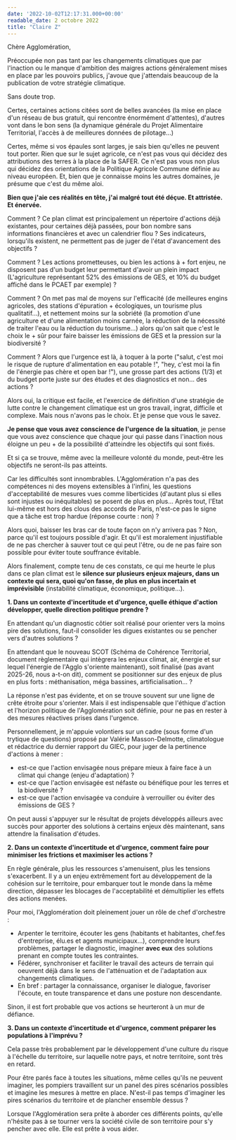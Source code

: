 ```yaml
---
date: '2022-10-02T12:17:31.000+00:00'
readable_date: 2 octobre 2022
title: "Claire Z"
---
```


Chère Agglomération,

Préoccupée non pas tant par les changements climatiques que par l'inaction ou le manque d'ambition des maigres actions généralement mises en place par les pouvoirs publics, j'avoue que j'attendais beaucoup de la publication de votre stratégie climatique.

Sans doute trop.

Certes, certaines actions citées sont de belles avancées (la mise en place d'un réseau de bus gratuit, qui rencontre énormément d'attentes), d'autres vont dans le bon sens (la dynamique générale du Projet Alimentaire Territorial, l'accès à de meilleures données de pilotage...)

Certes, même si vos épaules sont larges, je sais bien qu'elles ne peuvent tout porter. Rien que sur le sujet agricole, ce n'est pas vous qui décidez des attributions des terres à la place de la SAFER. Ce n'est pas vous non plus qui décidez des orientations de la Politique Agricole Commune définie au niveau européen. Et, bien que je connaisse moins les autres domaines, je présume que c'est du même aloi.

**Bien que j'aie ces réalités en tête, j'ai malgré tout été déçue. Et attristée. Et énervée.**

Comment ? Ce plan climat est principalement un répertoire d'actions déjà existantes, pour certaines déjà passées, pour bon nombre sans informations financières et avec un calendrier flou ? Ses indicateurs, lorsqu'ils existent, ne permettent pas de juger de l'état d'avancement des objectifs ?

Comment ? Les actions prometteuses, ou bien les actions à + fort enjeu, ne disposent pas d'un budget leur permettant d'avoir un plein impact (L'agriculture représentant 52% des émissions de GES, et 10% du budget affiché dans le PCAET par exemple) ?

Comment ? On met pas mal de moyens sur l'efficacité (de meilleures engins agricoles, des stations d'épuration + écologiques, un tourisme plus qualitatif...), et nettement moins sur la sobriété (la promotion d'une agriculture et d'une alimentation moins carnée, la réduction de la nécessité de traiter l'eau ou la réduction du tourisme...) alors qu'on sait que c'est le choix le + sûr pour faire baisser les émissions de GES et la pression sur la biodiversité ?

Comment ? Alors que l'urgence est là, à toquer à la porte ("salut, c'est moi le risque de rupture d'alimentation en eau potable !", "hey, c'est moi la fin de l'énergie pas chère et open bar !"), une grosse part des actions (1/3) et du budget porte juste sur des études et des diagnostics et non... des actions ?

Alors oui, la critique est facile, et l'exercice de définition d'une stratégie de lutte contre le changement climatique est un gros travail, ingrat, difficile et complexe. Mais nous n'avons pas le choix. Et je pense que vous le savez.

**Je pense que vous avez conscience de l'urgence de la situation**, je pense que vous avez conscience que chaque jour qui passe dans l'inaction nous éloigne un peu + de la possibilité d'atteindre les objectifs qui sont fixés.

Et si ça se trouve, même avec la meilleure volonté du monde, peut-être les objectifs ne seront-ils pas atteints.

Car les difficultés sont innombrables. L'Agglomération n'a pas des compétences ni des moyens extensibles à l'infini, les questions d'acceptabilité de mesures vues comme liberticides (d'autant plus si elles sont injustes ou inéquitables) se posent de plus en plus... Après tout, l'Etat lui-même est hors des clous des accords de Paris, n'est-ce pas le signe que a tâche est trop hardue (réponse courte : non) ?

Alors quoi, baisser les bras car de toute façon on n'y arrivera pas ? Non, parce qu'il est toujours possible d'agir. Et qu'il est moralement injustifiable de ne pas chercher à sauver tout ce qui peut l'être, ou de ne pas faire son possible pour éviter toute souffrance évitable.

Alors finalement, compte tenu de ces constats, ce qui me heurte le plus dans ce plan climat est le **silence sur plusieurs enjeux majeurs, dans un contexte qui sera, quoi qu'on fasse, de plus en plus incertain et imprévisible** (instabilité climatique, économique, politique...).


**1. Dans un contexte d'incertitude et d'urgence, quelle éthique d'action développer, quelle direction politique prendre ?**

En attendant qu'un diagnostic côtier soit réalisé pour orienter vers la moins pire des solutions, faut-il consolider les digues existantes ou se pencher vers d'autres solutions ?

En attendant que le nouveau SCOT (Schéma de Cohérence Territorial, document règlementaire qui intègrera les enjeux climat, air, énergie et sur lequel l'énergie de l'Agglo s'oriente maintenant), soit finalisé (pas avant 2025-26, nous a-t-on dit), comment se positionner sur des enjeux de plus en plus forts : méthanisation, méga bassines, artificialisation... ?

La réponse n'est pas évidente, et on se trouve souvent sur une ligne de crête étroite pour s'orienter. Mais il est indispensable que l'éthique d'action et l'horizon politique de l'Agglomération soit définie, pour ne pas en rester à des mesures réactives prises dans l'urgence.

Personnellement, je m'appuie volontiers sur un cadre (sous forme d'un trytique de questions) proposé par Valérie Masson-Delmotte, climatologue et rédactrice du dernier rapport du GIEC, pour juger de la pertinence d'actions à mener :
- est-ce que l'action envisagée nous prépare mieux à faire face à un climat qui change (enjeu d'adaptation) ?
- est-ce que l'action envisagée est néfaste ou bénéfique pour les terres et la biodiversité ?
- est-ce que l'action envisagée va conduire à verrouiller ou éviter des émissions de GES ?

On peut aussi s'appuyer sur le résultat de projets développés ailleurs avec succès pour apporter des solutions à certains enjeux dès maintenant, sans attendre la finalisation d'études.


**2. Dans un contexte d'incertitude et d'urgence, comment faire pour minimiser les frictions et maximiser les actions ?**

En règle générale, plus les ressources s'amenuisent, plus les tensions s'exacerbent. Il y a un enjeu extrêmement fort au développement de la cohésion sur le territoire, pour embarquer tout le monde dans la même direction, dépasser les blocages de l'acceptabilité et démultiplier les effets des actions menées.

Pour moi, l'Agglomération doit pleinement jouer un rôle de chef d'orchestre :
- Arpenter le territoire, écouter les gens (habitants et habitantes, chef.fes d'entreprise, élu.es et agents municipaux...), comprendre leurs problèmes, partager le diagnostic, imaginer **avec eux** des solutions prenant en compte toutes les contraintes.
- Fédérer, synchroniser et faciliter le travail des acteurs de terrain qui oeuvrent déjà dans le sens de l'atténuation et de l'adaptation aux changements climatiques.
- En bref : partager la connaissance, organiser le dialogue, favoriser l'écoute, en toute transparence et dans une posture non descendante.

Sinon, il est fort probable que vos actions se heurteront à un mur de défiance.


**3. Dans un contexte d'incertitude et d'urgence, comment préparer les populations à l'imprévu ?**

Cela passe très probablement par le développement d'une culture du risque à l'échelle du territoire, sur laquelle notre pays, et notre territoire, sont très en retard.

Pour être parés face à toutes les situations, même celles qu'ils ne peuvent imaginer, les pompiers travaillent sur un panel des pires scénarios possibles et imagine les mesures à mettre en place. N'est-il pas temps d'imaginer les pires scénarios du territoire et de plancher ensemble dessus ?


Lorsque l'Agglomération sera prête à aborder ces différents points, qu'elle n'hésite pas à se tourner vers la société civile de son territoire pour s'y pencher avec elle. Elle est prête à vous aider.

